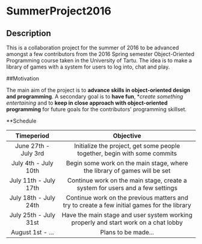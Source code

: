 # SummerProject2016

## Description

This is a collaboration project for the summer of 2016 to be advanced amongst a few contributors from the 2016 Spring
semester Object-Oriented Programming course taken in the University of Tartu. The idea is to make a library of games
with a system for users to log into, chat and play.

##Motivation

The main aim of the project is to **advance skills in object-oriented design and programming**. A secondary goal is to
**have fun**, **create something entertaining* and to **keep in close approach with object-oriented programming** for future
goals for the contributors' programming skillset.

**Schedule

| Timeperiod    | Objective     |
|:-------------:|:-------------:|
| June 27th - July 3rd | Initialize the project, get some people together, begin with some commits |
| July 4th - July 10th | Begin some work on the main stage, where the library of games will be set |
| July 11th - July 17th | Continue work on the main stage, create a system for users and a few settings |
| July 18th - July 24th | Continue work on the previous matters and try to create a few initial games for the library |
| July 25th - July 31st | Have the main stage and user system working properly and start work on a chat lobby |
| August 1st - ... | Plans to be made...   |
